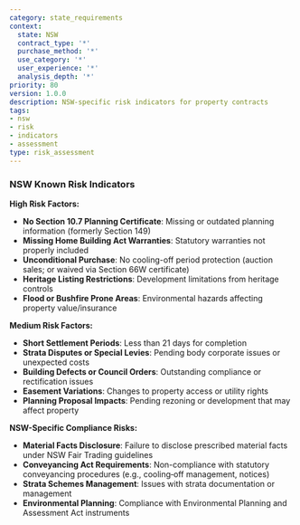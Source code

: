 ```yaml
---
category: state_requirements
context:
  state: NSW
  contract_type: '*'
  purchase_method: '*'
  use_category: '*'
  user_experience: '*'
  analysis_depth: '*'
priority: 80
version: 1.0.0
description: NSW-specific risk indicators for property contracts
tags:
- nsw
- risk
- indicators
- assessment
type: risk_assessment
---
```


### NSW Known Risk Indicators

**High Risk Factors:**
- **No Section 10.7 Planning Certificate**: Missing or outdated planning information (formerly Section 149)
- **Missing Home Building Act Warranties**: Statutory warranties not properly included
- **Unconditional Purchase**: No cooling-off period protection (auction sales; or waived via Section 66W certificate)
- **Heritage Listing Restrictions**: Development limitations from heritage controls
- **Flood or Bushfire Prone Areas**: Environmental hazards affecting property value/insurance

**Medium Risk Factors:**
- **Short Settlement Periods**: Less than 21 days for completion
- **Strata Disputes or Special Levies**: Pending body corporate issues or unexpected costs
- **Building Defects or Council Orders**: Outstanding compliance or rectification issues
- **Easement Variations**: Changes to property access or utility rights
- **Planning Proposal Impacts**: Pending rezoning or development that may affect property

**NSW-Specific Compliance Risks:**
- **Material Facts Disclosure**: Failure to disclose prescribed material facts under NSW Fair Trading guidelines
- **Conveyancing Act Requirements**: Non-compliance with statutory conveyancing procedures (e.g., cooling‑off management, notices)
- **Strata Schemes Management**: Issues with strata documentation or management
- **Environmental Planning**: Compliance with Environmental Planning and Assessment Act instruments